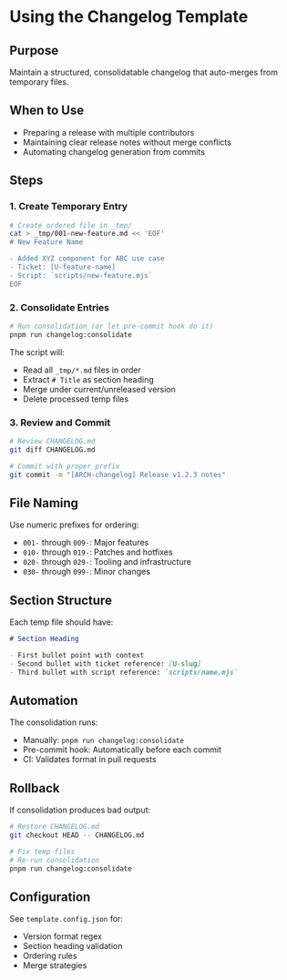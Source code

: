 # Using the Changelog Template

## Purpose

Maintain a structured, consolidatable changelog that auto-merges from temporary files.

## When to Use

- Preparing a release with multiple contributors
- Maintaining clear release notes without merge conflicts
- Automating changelog generation from commits

## Steps

### 1. Create Temporary Entry

```bash
# Create ordered file in _tmp/
cat > _tmp/001-new-feature.md << 'EOF'
# New Feature Name

- Added XYZ component for ABC use case
- Ticket: [U-feature-name]
- Script: `scripts/new-feature.mjs`
EOF
```

### 2. Consolidate Entries

```bash
# Run consolidation (or let pre-commit hook do it)
pnpm run changelog:consolidate
```

The script will:

- Read all `_tmp/*.md` files in order
- Extract `# Title` as section heading
- Merge under current/unreleased version
- Delete processed temp files

### 3. Review and Commit

```bash
# Review CHANGELOG.md
git diff CHANGELOG.md

# Commit with proper prefix
git commit -m "[ARCH-changelog] Release v1.2.3 notes"
```

## File Naming

Use numeric prefixes for ordering:

- `001-` through `009-`: Major features
- `010-` through `019-`: Patches and hotfixes
- `020-` through `029-`: Tooling and infrastructure
- `030-` through `099-`: Minor changes

## Section Structure

Each temp file should have:

```markdown
# Section Heading

- First bullet point with context
- Second bullet with ticket reference: [U-slug]
- Third bullet with script reference: `scripts/name.mjs`
```

## Automation

The consolidation runs:

- Manually: `pnpm run changelog:consolidate`
- Pre-commit hook: Automatically before each commit
- CI: Validates format in pull requests

## Rollback

If consolidation produces bad output:

```bash
# Restore CHANGELOG.md
git checkout HEAD -- CHANGELOG.md

# Fix temp files
# Re-run consolidation
pnpm run changelog:consolidate
```

## Configuration

See `template.config.json` for:

- Version format regex
- Section heading validation
- Ordering rules
- Merge strategies
